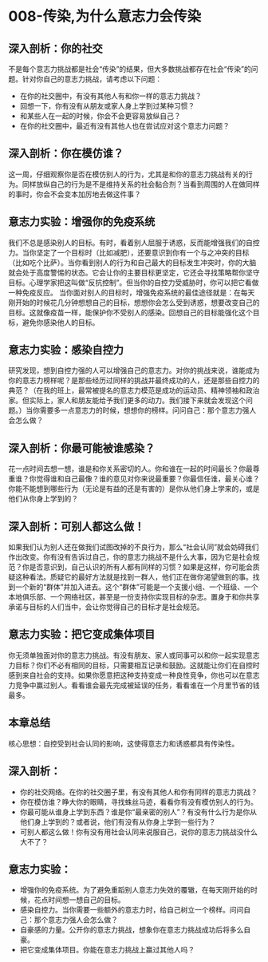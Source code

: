 # 008-传染,为什么意志力会传染
## 深入剖析：你的社交
不是每个意志力挑战都是社会“传染”的结果，但大多数挑战都存在社会“传染”的问题。针对你自己的意志力挑战，请考虑以下问题：
- 在你的社交圈中，有没有其他人有和你一样的意志力挑战？
- 回想一下，你有没有从朋友或家人身上学到过某种习惯？
- 和某些人在一起的时候，你会不会更容易放纵自己？
- 在你的社交圈中，最近有没有其他人也在尝试应对这个意志力问题？

## 深入剖析：你在模仿谁？
这一周，仔细观察你是否在模仿别人的行为，尤其是和你的意志力挑战有关的行为。同样放纵自己的行为是不是维持关系的社会黏合剂？当看到周围的人在做同样的事时，你会不会变本加厉地去做这件事？

## 意志力实验：增强你的免疫系统
我们不总是感染别人的目标。有时，看着别人屈服于诱惑，反而能增强我们的自控力。当你坚定了一个目标时（比如减肥），还要意识到你有一个与之冲突的目标（比如吃个比萨）。当你看到别人的行为和自己最大的目标发生冲突时，你的大脑就会处于高度警惕的状态。它会让你的主要目标更坚定，它还会寻找策略帮你坚守目标。心理学家把这叫做“反抗控制”。但当你的自控力受威胁时，你可以把它看做一种免疫反应。
当你面对别人的目标时，增强免疫系统的最佳途径就是：在每天刚开始的时候花几分钟想想自己的目标，想想你会怎么受到诱惑，想要改变自己的目标。这就像疫苗一样，能保护你不受别人的感染。回想自己的目标能强化这个目标，避免你感染他人的目标。

## 意志力实验：感染自控力
研究发现，想到自控力强的人可以增强自己的意志力。对你的挑战来说，谁能成为你的意志力榜样呢？是那些经历过同样的挑战并最终成功的人，还是那些自控力的典范？（在我的班上，最常被提名的意志力模范是成功的运动员、精神领袖和政治家。但实际上，家人和朋友能给予我们更多的动力。我们接下来就会发现这个问题。）当你需要多一点意志力的时候，想想你的榜样。问问自己：那个意志力强人会怎么做？

## 深入剖析：你最可能被谁感染？
花一点时间去想一想，谁是和你关系密切的人。你和谁在一起的时间最长？你最尊重谁？你觉得谁和自己最像？谁的意见对你来说最重要？你最信任谁，最关心谁？你能不能想到哪些行为（无论是有益的还是有害的）是你从他们身上学来的，或是他们从你身上学到的？

## 深入剖析：可别人都这么做！
如果我们认为别人还在做我们试图改掉的不良行为，那么“社会认同”就会妨碍我们作出改变。你有没有告诉过自己，你的意志力挑战不是什么大事，因为它是社会规范？你是否意识到，自己认识的所有人都有同样的习惯？如果是这样，你可能会质疑这种看法。质疑它的最好方法就是找到一群人，他们正在做你渴望做到的事。找到一个新的“群体”并加入进去。这个“群体”可能是一个支援小组、一个班级、一个本地俱乐部、一个网络社区，甚至是一份支持你实现目标的杂志。置身于和你共享承诺与目标的人们当中，会让你觉得自己的目标才是社会规范。

## 意志力实验：把它变成集体项目
你无须单独面对你的意志力挑战。有没有朋友、家人或同事可以和你一起实现意志力目标？你们不必有相同的目标，只需要相互记录和鼓励。这就能让你们在自控时感到来自社会的支持。如果你愿意把这种支持变成一种良性竞争，你也可以在意志力竞争中赢过别人。看看谁会最先完成被延误的任务，看看谁在一个月里节省的钱最多。

## 本章总结
核心思想：自控受到社会认同的影响，这使得意志力和诱惑都具有传染性。

## 深入剖析：
- 你的社交网络。在你的社交圈子里，有没有其他人和你有同样的意志力挑战？
- 你在模仿谁？睁大你的眼睛，寻找蛛丝马迹，看看你有没有模仿别人的行为。
- 你最可能从谁身上学到东西？谁是你“最亲密的别人”？有没有什么行为是你从他们身上学到的？或者说，他们有没有从你身上学到一些行为？
- 可别人都这么做！你有没有用社会认同来说服自己，说你的意志力挑战没什么大不了？

## 意志力实验：
- 增强你的免疫系统。为了避免重蹈别人意志力失效的覆辙，在每天刚开始的时候，花点时间想一想自己的目标。
- 感染自控力。当你需要一些额外的意志力时，给自己树立一个榜样。问问自己：那个意志力强人会怎么做？
- 自豪感的力量。公开你的意志力挑战，想象你在意志力挑战成功后将多么自豪。
- 把它变成集体项目。你能在意志力挑战上赢过其他人吗？